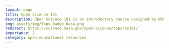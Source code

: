 ```yaml
---
layout: page
title: Open Science 101
description: Open Science 101 is an introductory course designed by NASA's Transform to Open Science (TOPS) initiative. It helps researchers learn the basics of open science, including data sharing, collaboration, and reproducibility. The course is self-paced and provides practical skills and knowledge to integrate open science practices into your research workflow.
img: assets/img/Tops_Badge_Nasa.png
redirect: https://science.nasa.gov/open-science/tops/os101/
importance: 2
category: open educational resources
---
```



